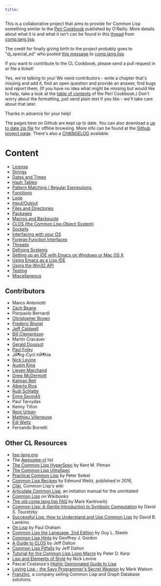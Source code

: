 ```yaml
---
title:
---
```


This is a collaborative project that aims to provide for Common Lisp something
similar to the [Perl Cookbook][perl] published by O'Reilly. More details about
what it is and what it isn't can be found in this [thread][thread] from
[comp.lang.lisp][cll].

The credit for finally giving birth to the project probably goes to
"dj_special_ed" who posted [this message][msg] to [comp.lang.lisp][cll].

If you want to contribute to the CL Cookbook, please send a pull request in or
file a ticket!

Yes, we're talking to you! We need contributors - write a chapter that's missing
and add it, find an open question and provide an answer, find bugs and report
them, (If you have no idea what might be missing but would like to help, take a
look at the [table of contents][toc] of the Perl Cookbook.) Don't worry about
the formatting, just send plain text if you like - we'll take care about that
later.

Thanks in advance for your help!

The pages here on Github are kept up to date. You can also download a
[up to date zip file][zip] for offline browsing. More info can be found at the
[Github project page][gh]. There's also a [CHANGELOG][clog] available.

# Content

* [License](license.html)
* [Strings](strings.html)
* [Dates and Times](dates_and_times.html)
* [Hash Tables](hashes.html)
* [Pattern Matching / Regular Expressions](pattern_matching.html)
* [Functions](functions.html)
* [Loop](loop.html)
* [Input/Output](io.html)
* [Files and Directories](files.html)
* [Packages](packages.html)
* [Macros and Backquote](macros.html)
* [CLOS (the Common Lisp Object System)](clos-tutorial/index.html)
* [Sockets](sockets.html)
* [Interfacing with your OS](os.html)
* [Foreign Function Interfaces](ffi.html)
* [Threads](process.html)
* [Defining Systems](systems.html)
* [Setting up an IDE with Emacs on Windows or Mac OS X](windows.html)
* [Using Emacs as a Lisp IDE](emacs-ide.html)
* [Using the Win32 API](win32.html)
* [Testing](testing.html)
* [Miscellaneous](misc.html)

## Contributors

* Marco Antoniotti
* [Zach Beane](mailto:xach@xach.com)
* Pierpaolo Bernardi
* [Christopher Brown](mailto:skeptomai@mac.com)
* [Frederic Brunel](mailto:brunel@mail.dotcom.fr)
* [Jeff Caldwell](mailto:jdcal@yahoo.com)
* [Bill Clementson](mailto:bill_clementson@yahoo.com)
* Martin Cracauer
* [Gerald Doussot](mailto:gdoussot@yahoo.com)
* [Paul Foley](mailto:mycroft@actrix.gen.nz)
* JÃ¶rg-Cyril HÃ¶hle
* [Nick Levine](mailto:ndl@ravenbrook.com)
* [Austin King](mailto:shout@ozten.com)
* [Lieven Marchand](mailto:mal@wyrd.be)
* [Drew McDermott](mailto:drew.mcdermott@yale.edu)
* [Kalman Reti](mailto:reti@ai.mit.edu)
* [Alberto Riva](mailto:alb@chip.org)
* [Rudi Schlatte](mailto:rschlatte@ist.tu-graz.ac.at)
* [Emre SevinÃ§](mailto:emres@bilgi.edu.tr)
* Paul Tarvydas
* Kenny Tilton
* [Reini Urban](mailto:rurban@x-ray.at)
* [Matthieu Villeneuve](mailto:matthieu@matthieu-villeneuve.net)
* [Edi Weitz](mailto:edi@agharta.de)
* Fernando Borretti

## Other CL Resources

* [lisp-lang.org](http://lisp-lang.org/)
* The [Awesome-cl](https://github.com/CodyReichert/awesome-cl) list
* [The Common Lisp HyperSpec](http://www.lispworks.com/documentation/HyperSpec/Front/index.htm) by Kent M. Pitman
* [The Common Lisp UltraSpec](http://phoe.tymoon.eu/clus/doku.php)
* [Practical Common Lisp](http://www.gigamonkeys.com/book/) by Peter Seibel
* [Common Lisp Recipes](http://weitz.de/cl-recipes/) by Edmund Weitz, published in 2016,
* [Cliki](http://www.cliki.net/), Common Lisp's wiki
* [Articulate Common Lisp](http://articulate-lisp.com/), an initiation manual for the uninitiated
* [Common Lisp](https://en.wikibooks.org/wiki/Common_Lisp) on Wikibooks
* [The old comp.lang.lisp FAQ](http://www-2.cs.cmu.edu/Groups//AI/html/faqs/lang/lisp/top.html) by Mark Kantrowitz
* [Common Lisp: A Gentle Introduction to Symbolic Computation](http://www-2.cs.cmu.edu/~dst/LispBook/) by David S. Touretzky
* [Successful Lisp: How to Understand and Use Common Lisp](http://www.psg.com/~dlamkins/sl/cover.html) by David B. Lamkins
* [On Lisp](http://www.paulgraham.com/onlisptext.html) by Paul Graham
* [Common Lisp the Language, 2nd Edition](http://www-2.cs.cmu.edu/Groups/AI/html/cltl/cltl2.html) by Guy L. Steele
* [Common Lisp Hints](http://www.n-a-n-o.com/lisp/cmucl-tutorials/LISP-tutorial.html) by Geoffrey J. Gordon
* [A Guide to CLOS](http://www.aiai.ed.ac.uk/~jeff/clos-guide.html) by Jeff Dalton
* [Common Lisp Pitfalls](http://www.aiai.ed.ac.uk/~jeff/lisp/cl-pitfalls) by Jeff Dalton
* [Tutorial for the Common Lisp Loop Macro](http://www.ai.sri.com/~pkarp/loop.html) by Peter D. Karp
* [Lisp and Elements of Style](http://www.nicklevine.org/declarative/lectures/) by Nick Levine
* Pascal Costanza's [Highly Opinionated Guide to Lisp](http://www.p-cos.net/lisp/guide.html)
* [Loving Lisp - the Savy Programmer's Secret Weapon](https://leanpub.com/lovinglisp/) by Mark Watson
* [FranzInc](https://franz.com/), a company selling Common Lisp and Graph Database solutions.

[perl]: http://www.oreilly.com/catalog/cookbook/
[thread]: http://groups.google.com/groups?threadm=m3it9soz3m.fsf%40bird.agharta.de
[cll]: news:comp.lang.lisp
[msg]: http://groups.google.com/groups?selm=76be8851.0201222259.70ecbcb1%40posting.google.com
[toc]: http://www.oreilly.com/catalog/cookbook/toc.html
[zip]: https://github.com/LispCookbook/cl-cookbook/archive/master.zip
[gh]: https://github.com/LispCookbook/cl-cookbook
[clog]: http://localhost:4000/cl-cookbook/CHANGELOG
